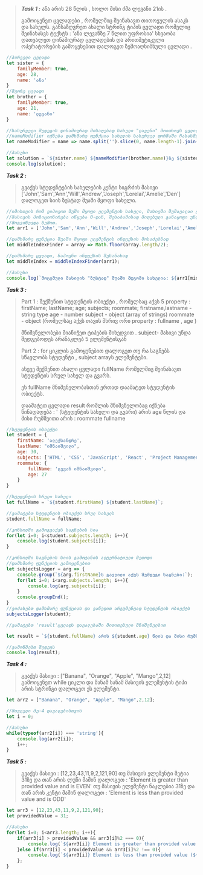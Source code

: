 >***Task 1 :***
>ანა არის 28 წლის , ხოლო მისი ძმა ლევანი 21ის .
>
>გამოიყენეთ ცვლადები , რომელშიც შეინახავთ თითოეულის ასაკს და სახელს.
>განსაზღვრეთ ახალი სტრინგ ტიპის ცვლადი რომელიც შეინახასვს ტექსტს :
>'ანა ლევანზე 7 წლით უფროსია'
>სხვაობა დათვალეთ დინამიურად ცვლადების და არითმეტიკული ოპერატორების გამოყენებით
>დალოგეთ ზემოაღნიშნული ცვლადი . 

```javascript
//პირველი ცვლადი
let sister = {
    familyMember: true,
    age: 28,
    name: 'ანა'
}
//მეორე ცვლადი
let brother = {
    familyMember: true,
    age: 21,
    name: 'ლევანი'
}

//სასურველი შედეგის დინამიურად მისაღებად სახელი "ლავენი" მოითხოვს ცვლილებას "ზე" თანდებულის დართვისას
//nameModifier იქნება დამხმარე ფუნქცია სახელის სასურველ ფორმაში ჩასასმელად
let nameModifier = name => name.split('').slice(0, name.length-1).join('');

//პასუხი
let solution = `${sister.name} ${nameModifier(brother.name)}ზე ${sister.age-brother.age} წლით უფროსია`;
console.log(solution);
```

***Task 2 :*** 
>გვაქვს სტუდენტების სახელების კენტი სიგრძის მასივი ['John','Sam','Ann','Will','Andrew','Joseph','Lorelai','Amelie','Den']
>დალოგეთ სიის ზუსტად შუაში მყოფი სახელი.

```javascript
//იმისთვის რომ ვიპოვოთ შუში მყოფი ელემენტის სახელი, მასივში შემავალაი ელემენტების რაოდენობა უნდა გავყოთ ორზე და გავითვალისწინოთ რომ
//მასივის პოზიციონირება იწყება 0-დან, შესაბამისად მიღებული განაყოფი უნდა დავამრგვალოთ ქვემოთ. * ათვლა რომ 1 დან იწყებოდეს დამრგვალება 
//მოგვიწევდა ზემოთ. 
let arr1 = ['John','Sam','Ann','Will','Andrew','Joseph','Lorelai','Amelie','Den'];

//დამხმარე ფუნქცია შუაში მყოფი ელემენტის ინდექსის მოსაძებნად
let middleIndexFinder = array => Math.floor(array.length/2);

//დამხმარე ცვლადი, ნაპოვნი ინდექსის შესანახად
let middleIndex = middleIndexFinder(arr1);

//პასუხი
console.log(`მოცემული მასივის "ზუსტად" შუაში მდგომი სახელია: ${arr1[middleIndex]}`);
```

***Task 3 :*** 
>Part 1 : შექმენით სტუდენტის ობიექტი , რომელსაც აქვს 5 property : firstName; lastName; age; subjects; roommate;
>firstname,lastname - string type
>age - number
>subject - object (array of strings)
>roommate - object (რომელსაც აქვს თავის მხრივ ორი property : fullname , age )
>
>მნიშვნელობები მიანიჭეთ ტიპების მიხედვით . subject- მასივი უნდა შედგებოდეს არანაკლებ 5 ელემენტისგან
>
>Part 2 : 
>    for ციკლის გამოყენებით დალოგეთ თუ რა საგნებს სწავლობს სტუდენტი , subject arrayს ელემენტები.
>
>    ასევე შექმენით ახალი ცვლადი fullName რომელშიც შეინახავთ სტუდენტის სრულ სახელ და გვარს.
>
>    ეს fullName მნიშვნელობასთან ერთად დაამატეთ სტუდენტის ობიექტს. 
>     
>    დაამატეთ ცვლადი result რომლის მნიშვნელობაც იქნება წინადადება : 
>        ' (სტუდენტის სახელი და გვარი) არის age წლის და მისი რუმმეითი არის : roommate fullname
    
```javascript
//სტუდენტის ობიექტი
let student = {
    firstName: 'ალექსანდრე',
    lastName: "იმნაიშვილი",
    age: 30,
    subjects: ['HTML', 'CSS', 'JavaScript', 'React', 'Project Management'],
    roommate: {
        fullName: 'ლევან იმნაიშვილი',
        age: 27
    }
}

//სტუდენტის სრული სახელი
let fullName = `${student.firstName} ${student.lastName}`;

//ვამატებთ სტუდენტის ობიექტს სრულ სახელს
student.fullName = fullName;

//კონსოლში გამოგვაქვს საგნების სია
for(let i=0; i<student.subjects.length; i++){
    console.log(student.subjects[i]);
}

//კონსოლში საგნების სიის გამოტანის ალტერნატიული მეთოდი
//დამხმარე ფუნქციის გამოყენებით
let subjectsLogger = arg => {
    console.group(`${arg.firstName}ს გავლილი აქვს შემდეგი საგნები:`);
    for(let i=0; i<arg.subjects.length; i++){
        console.log(arg.subjects[i]);
    }
    console.groupEnd();
}
//ვიძახებთ დამხმარე ფუნქციას და ვაწვდით არგუმენტად სტუდენტის ობიექტს
subjectsLogger(student);

//ვამატებთ 'result'ცვლადს დავალებაში მითითებული მნიშვნელბით

let result = `${student.fullName} არის ${student.age} წლის და მისი რუმმეითი არის: ${student.roommate.fullName}`

//ვამოწმებთ შედეგს
console.log(result);
```

***Task 4 :*** 
>გვაქვს  მასივი : ["Banana", "Orange", "Apple", "Mango",2,12]
>გამოიყენეთ while ციკლი და მანამ სანამ მასივის ელემენტის ტიპი არის სტრინგი
>დალოგეთ ეს ელემენტი.

```javascript
let arr2 = ["Banana", "Orange", "Apple", "Mango",2,12];

//მთვლელი მე-4 დავალებისთვის
let i = 0;

//პასუხი
while(typeof(arr2[i]) === 'string'){
    console.log(arr2[i]);
    i++;
}
```

***Task 5 :*** 
>გვაქვს მასივი : [12,23,43,11,9,2,121,90]
>თუ მასივის ელემენტი მეტია 31ზე და თან არის ლუწი მაშინ დალოგეთ : 'Element is greater than provided value and is EVEN'
>თუ მასივის ელემენტი ნაკლებია 31ზე და თან არის კენტი მაშინ დალოგეთ : 'Element is less than provided value and is ODD'

```javascript
let arr3 = [12,23,43,11,9,2,121,90];
let providedValue = 31;

//პასუხი
for(let i=0; i<arr3.length; i++){
    if(arr3[i] > providedValue && arr3[i]%2 === 0){
        console.log(`${arr3[i]} Element is greater than provided value (${providedValue}) and is EVEN`);
    }else if(arr3[i] < providedValue && arr3[i]%2 !== 0){
        console.log(`${arr3[i]} Element is less than provided value (${providedValue}) and is ODD`);
    };
}
```